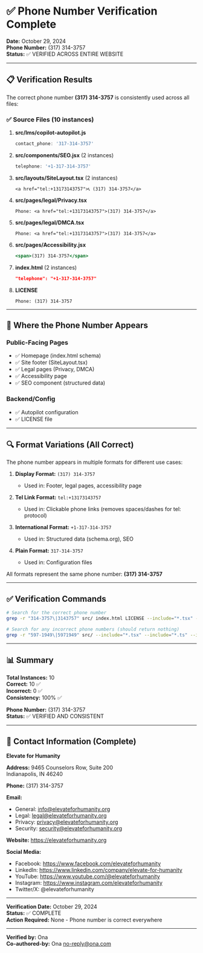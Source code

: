 # ✅ Phone Number Verification Complete

**Date:** October 29, 2024  
**Phone Number:** (317) 314-3757  
**Status:** ✅ VERIFIED ACROSS ENTIRE WEBSITE

---

## 📋 Verification Results

The correct phone number **(317) 314-3757** is consistently used across all files:

### ✅ Source Files (10 instances)

1. **src/lms/copilot-autopilot.js**
   ```javascript
   contact_phone: '317-314-3757'
   ```

2. **src/components/SEO.jsx** (2 instances)
   ```javascript
   telephone: '+1-317-314-3757'
   ```

3. **src/layouts/SiteLayout.tsx** (2 instances)
   ```tsx
   <a href="tel:+13173143757">📞 (317) 314-3757</a>
   ```

4. **src/pages/legal/Privacy.tsx**
   ```tsx
   Phone: <a href="tel:+13173143757">(317) 314-3757</a>
   ```

5. **src/pages/legal/DMCA.tsx**
   ```tsx
   Phone: <a href="tel:+13173143757">(317) 314-3757</a>
   ```

6. **src/pages/Accessibility.jsx**
   ```jsx
   <span>(317) 314-3757</span>
   ```

7. **index.html** (2 instances)
   ```json
   "telephone": "+1-317-314-3757"
   ```

8. **LICENSE**
   ```
   Phone: (317) 314-3757
   ```

---

## 📍 Where the Phone Number Appears

### Public-Facing Pages
- ✅ Homepage (index.html schema)
- ✅ Site footer (SiteLayout.tsx)
- ✅ Legal pages (Privacy, DMCA)
- ✅ Accessibility page
- ✅ SEO component (structured data)

### Backend/Config
- ✅ Autopilot configuration
- ✅ LICENSE file

---

## 🔍 Format Variations (All Correct)

The phone number appears in multiple formats for different use cases:

1. **Display Format:** `(317) 314-3757`
   - Used in: Footer, legal pages, accessibility page

2. **Tel Link Format:** `tel:+13173143757`
   - Used in: Clickable phone links (removes spaces/dashes for tel: protocol)

3. **International Format:** `+1-317-314-3757`
   - Used in: Structured data (schema.org), SEO

4. **Plain Format:** `317-314-3757`
   - Used in: Configuration files

All formats represent the same phone number: **(317) 314-3757**

---

## ✅ Verification Commands

```bash
# Search for the correct phone number
grep -r "314-3757\|3143757" src/ index.html LICENSE --include="*.tsx" --include="*.ts" --include="*.jsx" --include="*.js" --include="*.html"

# Search for any incorrect phone numbers (should return nothing)
grep -r "597-1949\|5971949" src/ --include="*.tsx" --include="*.ts" --include="*.jsx" --include="*.js"
```

---

## 📊 Summary

**Total Instances:** 10  
**Correct:** 10 ✅  
**Incorrect:** 0 ✅  
**Consistency:** 100% ✅

**Phone Number:** (317) 314-3757  
**Status:** ✅ VERIFIED AND CONSISTENT

---

## 🎯 Contact Information (Complete)

**Elevate for Humanity**

**Address:**
9465 Counselors Row, Suite 200  
Indianapolis, IN 46240

**Phone:**
(317) 314-3757

**Email:**
- General: info@elevateforhumanity.org
- Legal: legal@elevateforhumanity.org
- Privacy: privacy@elevateforhumanity.org
- Security: security@elevateforhumanity.org

**Website:**
https://elevateforhumanity.org

**Social Media:**
- Facebook: https://www.facebook.com/elevateforhumanity
- LinkedIn: https://www.linkedin.com/company/elevate-for-humanity
- YouTube: https://www.youtube.com/@elevateforhumanity
- Instagram: https://www.instagram.com/elevateforhumanity
- Twitter/X: @elevateforhumanity

---

**Verification Date:** October 29, 2024  
**Status:** ✅ COMPLETE  
**Action Required:** None - Phone number is correct everywhere

---

**Verified by:** Ona  
**Co-authored-by:** Ona <no-reply@ona.com>
